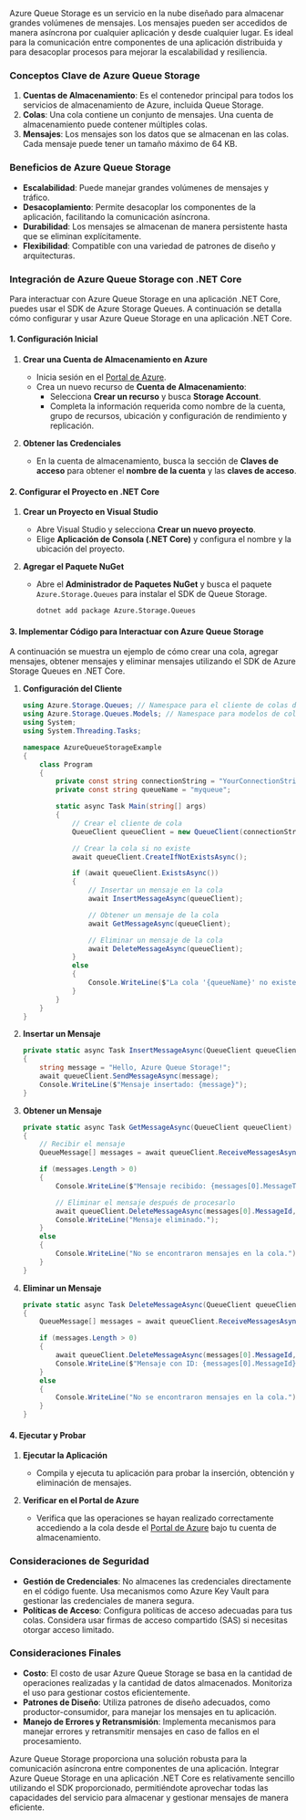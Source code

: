 Azure Queue Storage es un servicio en la nube diseñado para almacenar grandes volúmenes de mensajes. Los mensajes pueden ser accedidos de manera asíncrona por cualquier aplicación y desde cualquier lugar. Es ideal para la comunicación entre componentes de una aplicación distribuida y para desacoplar procesos para mejorar la escalabilidad y resiliencia.

### Conceptos Clave de Azure Queue Storage

1. **Cuentas de Almacenamiento**: Es el contenedor principal para todos los servicios de almacenamiento de Azure, incluida Queue Storage.
2. **Colas**: Una cola contiene un conjunto de mensajes. Una cuenta de almacenamiento puede contener múltiples colas.
3. **Mensajes**: Los mensajes son los datos que se almacenan en las colas. Cada mensaje puede tener un tamaño máximo de 64 KB.

### Beneficios de Azure Queue Storage

- **Escalabilidad**: Puede manejar grandes volúmenes de mensajes y tráfico.
- **Desacoplamiento**: Permite desacoplar los componentes de la aplicación, facilitando la comunicación asíncrona.
- **Durabilidad**: Los mensajes se almacenan de manera persistente hasta que se eliminan explícitamente.
- **Flexibilidad**: Compatible con una variedad de patrones de diseño y arquitecturas.

### Integración de Azure Queue Storage con .NET Core

Para interactuar con Azure Queue Storage en una aplicación .NET Core, puedes usar el SDK de Azure Storage Queues. A continuación se detalla cómo configurar y usar Azure Queue Storage en una aplicación .NET Core.

#### 1. Configuración Inicial

1. **Crear una Cuenta de Almacenamiento en Azure**

   - Inicia sesión en el [Portal de Azure](https://portal.azure.com/).
   - Crea un nuevo recurso de **Cuenta de Almacenamiento**:
     - Selecciona **Crear un recurso** y busca **Storage Account**.
     - Completa la información requerida como nombre de la cuenta, grupo de recursos, ubicación y configuración de rendimiento y replicación.

2. **Obtener las Credenciales**

   - En la cuenta de almacenamiento, busca la sección de **Claves de acceso** para obtener el **nombre de la cuenta** y las **claves de acceso**.

#### 2. Configurar el Proyecto en .NET Core

1. **Crear un Proyecto en Visual Studio**

   - Abre Visual Studio y selecciona **Crear un nuevo proyecto**.
   - Elige **Aplicación de Consola (.NET Core)** y configura el nombre y la ubicación del proyecto.

2. **Agregar el Paquete NuGet**

   - Abre el **Administrador de Paquetes NuGet** y busca el paquete `Azure.Storage.Queues` para instalar el SDK de Queue Storage.

     ```bash
     dotnet add package Azure.Storage.Queues
     ```

#### 3. Implementar Código para Interactuar con Azure Queue Storage

A continuación se muestra un ejemplo de cómo crear una cola, agregar mensajes, obtener mensajes y eliminar mensajes utilizando el SDK de Azure Storage Queues en .NET Core.

1. **Configuración del Cliente**

   ```csharp
   using Azure.Storage.Queues; // Namespace para el cliente de colas de almacenamiento de Azure
   using Azure.Storage.Queues.Models; // Namespace para modelos de colas de almacenamiento de Azure
   using System;
   using System.Threading.Tasks;

   namespace AzureQueueStorageExample
   {
       class Program
       {
           private const string connectionString = "YourConnectionString";
           private const string queueName = "myqueue";

           static async Task Main(string[] args)
           {
               // Crear el cliente de cola
               QueueClient queueClient = new QueueClient(connectionString, queueName);

               // Crear la cola si no existe
               await queueClient.CreateIfNotExistsAsync();

               if (await queueClient.ExistsAsync())
               {
                   // Insertar un mensaje en la cola
                   await InsertMessageAsync(queueClient);

                   // Obtener un mensaje de la cola
                   await GetMessageAsync(queueClient);

                   // Eliminar un mensaje de la cola
                   await DeleteMessageAsync(queueClient);
               }
               else
               {
                   Console.WriteLine($"La cola '{queueName}' no existe.");
               }
           }
       }
   }
   ```

2. **Insertar un Mensaje**

   ```csharp
   private static async Task InsertMessageAsync(QueueClient queueClient)
   {
       string message = "Hello, Azure Queue Storage!";
       await queueClient.SendMessageAsync(message);
       Console.WriteLine($"Mensaje insertado: {message}");
   }
   ```

3. **Obtener un Mensaje**

   ```csharp
   private static async Task GetMessageAsync(QueueClient queueClient)
   {
       // Recibir el mensaje
       QueueMessage[] messages = await queueClient.ReceiveMessagesAsync(maxMessages: 1);

       if (messages.Length > 0)
       {
           Console.WriteLine($"Mensaje recibido: {messages[0].MessageText}");

           // Eliminar el mensaje después de procesarlo
           await queueClient.DeleteMessageAsync(messages[0].MessageId, messages[0].PopReceipt);
           Console.WriteLine("Mensaje eliminado.");
       }
       else
       {
           Console.WriteLine("No se encontraron mensajes en la cola.");
       }
   }
   ```

4. **Eliminar un Mensaje**

   ```csharp
   private static async Task DeleteMessageAsync(QueueClient queueClient)
   {
       QueueMessage[] messages = await queueClient.ReceiveMessagesAsync(maxMessages: 1);

       if (messages.Length > 0)
       {
           await queueClient.DeleteMessageAsync(messages[0].MessageId, messages[0].PopReceipt);
           Console.WriteLine($"Mensaje con ID: {messages[0].MessageId} eliminado.");
       }
       else
       {
           Console.WriteLine("No se encontraron mensajes en la cola.");
       }
   }
   ```

#### 4. Ejecutar y Probar

1. **Ejecutar la Aplicación**

   - Compila y ejecuta tu aplicación para probar la inserción, obtención y eliminación de mensajes.

2. **Verificar en el Portal de Azure**

   - Verifica que las operaciones se hayan realizado correctamente accediendo a la cola desde el [Portal de Azure](https://portal.azure.com/) bajo tu cuenta de almacenamiento.

### Consideraciones de Seguridad

- **Gestión de Credenciales**: No almacenes las credenciales directamente en el código fuente. Usa mecanismos como Azure Key Vault para gestionar las credenciales de manera segura.
- **Políticas de Acceso**: Configura políticas de acceso adecuadas para tus colas. Considera usar firmas de acceso compartido (SAS) si necesitas otorgar acceso limitado.

### Consideraciones Finales

- **Costo**: El costo de usar Azure Queue Storage se basa en la cantidad de operaciones realizadas y la cantidad de datos almacenados. Monitoriza el uso para gestionar costos eficientemente.
- **Patrones de Diseño**: Utiliza patrones de diseño adecuados, como productor-consumidor, para manejar los mensajes en tu aplicación.
- **Manejo de Errores y Retransmisión**: Implementa mecanismos para manejar errores y retransmitir mensajes en caso de fallos en el procesamiento.

Azure Queue Storage proporciona una solución robusta para la comunicación asíncrona entre componentes de una aplicación. Integrar Azure Queue Storage en una aplicación .NET Core es relativamente sencillo utilizando el SDK proporcionado, permitiéndote aprovechar todas las capacidades del servicio para almacenar y gestionar mensajes de manera eficiente.